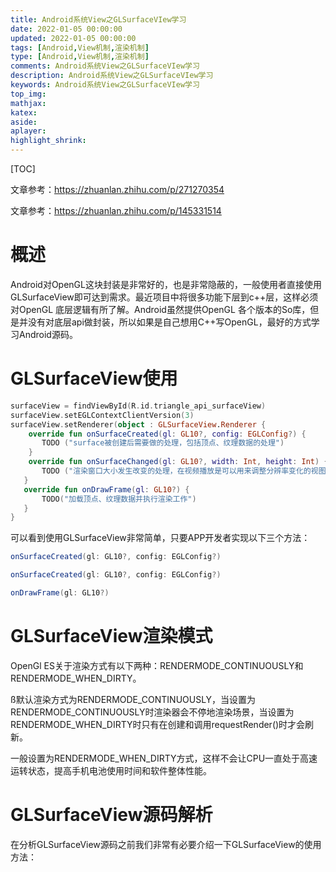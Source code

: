 ```yaml
---
title: Android系统View之GLSurfaceVIew学习
date: 2022-01-05 00:00:00
updated: 2022-01-05 00:00:00
tags: [Android,View机制,渲染机制]
type: [Android,View机制,渲染机制]
comments: Android系统View之GLSurfaceVIew学习
description: Android系统View之GLSurfaceVIew学习
keywords: Android系统View之GLSurfaceVIew学习
top_img:
mathjax:
katex:
aside:
aplayer:
highlight_shrink:
---
```


[TOC]



文章参考：https://zhuanlan.zhihu.com/p/271270354

文章参考：https://zhuanlan.zhihu.com/p/145331514

# 概述

Android对OpenGL这块封装是非常好的，也是非常隐蔽的，一般使用者直接使用GLSurfaceView即可达到需求。最近项目中将很多功能下层到c++层，这样必须对OpenGL 底层逻辑有所了解。Android虽然提供OpenGL 各个版本的So库，但是并没有对底层api做封装，所以如果是自己想用C++写OpenGL，最好的方式学习Android源码。



# GLSurfaceView使用

```kotlin
surfaceView = findViewById(R.id.triangle_api_surfaceView)
surfaceView.setEGLContextClientVersion(3)  
surfaceView.setRenderer(object : GLSurfaceView.Renderer {
  	override fun onSurfaceCreated(gl: GL10?, config: EGLConfig?) {
       TODO ("surface被创建后需要做的处理，包括顶点、纹理数据的处理")
    }
    override fun onSurfaceChanged(gl: GL10?, width: Int, height: Int) {
       TODO ("渲染窗口大小发生改变的处理，在视频播放是可以用来调整分辨率变化的视图窗口，或者3D动画中坐标系转换等")
   }
   override fun onDrawFrame(gl: GL10?) {
       TODO("加载顶点、纹理数据并执行渲染工作")
   }
}  
```



可以看到使用GLSurfaceView非常简单，只要APP开发者实现以下三个方法：

```java
onSurfaceCreated(gl: GL10?, config: EGLConfig?) 

onSurfaceCreated(gl: GL10?, config: EGLConfig?) 

onDrawFrame(gl: GL10?)
```



# GLSurfaceView渲染模式

OpenGl ES关于渲染方式有以下两种：RENDERMODE_CONTINUOUSLY和RENDERMODE_WHEN_DIRTY。

ß默认渲染方式为RENDERMODE_CONTINUOUSLY，当设置为RENDERMODE_CONTINUOUSLY时渲染器会不停地渲染场景，当设置为RENDERMODE_WHEN_DIRTY时只有在创建和调用requestRender()时才会刷新。

一般设置为RENDERMODE_WHEN_DIRTY方式，这样不会让CPU一直处于高速运转状态，提高手机电池使用时间和软件整体性能。



# GLSurfaceView源码解析

在分析GLSurfaceView源码之前我们非常有必要介绍一下GLSurfaceView的使用方法：

